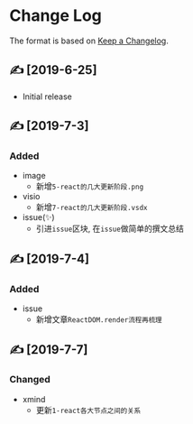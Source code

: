 # Change Log

The format is based on [Keep a Changelog](http://keepachangelog.com/).

## ✍ [2019-6-25]

- Initial release

## ✍ [2019-7-3]

### Added

- image
  - 新增`5-react的几大更新阶段.png`
- visio
  - 新增`7-react的几大更新阶段.vsdx`
- issue(✨)
  - 引进`issue`区块, 在`issue`做简单的撰文总结

## ✍ [2019-7-4]

### Added

- issue
  - 新增文章`ReactDOM.render流程再梳理`

## ✍ [2019-7-7]

### Changed

- xmind
  - 更新`1-react各大节点之间的关系`